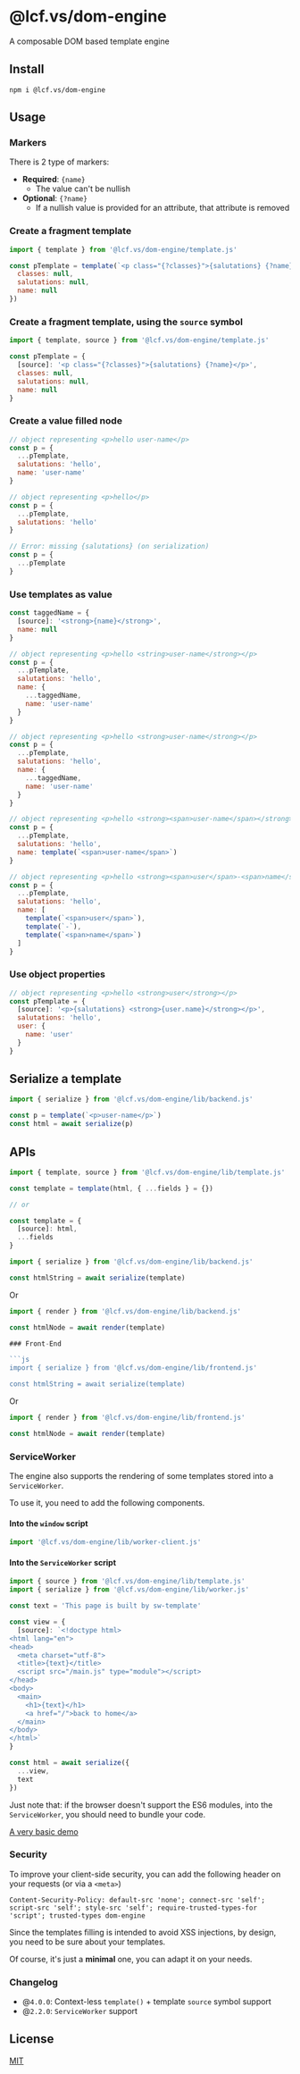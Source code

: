 # @lcf.vs/dom-engine

A composable DOM based template engine


## Install

`npm i @lcf.vs/dom-engine`


## Usage


### Markers

There is 2 type of markers:

* **Required**: `{name}`
  * The value can't be nullish
* **Optional**: `{?name}`
  * If a nullish value is provided for an attribute, that attribute is removed


### Create a fragment template

```js
import { template } from '@lcf.vs/dom-engine/template.js'

const pTemplate = template(`<p class="{?classes}">{salutations} {?name}</p>`, {
  classes: null,
  salutations: null,
  name: null
})
```


### Create a fragment template, using the `source` symbol

```js
import { template, source } from '@lcf.vs/dom-engine/template.js'

const pTemplate = {
  [source]: '<p class="{?classes}">{salutations} {?name}</p>',
  classes: null,
  salutations: null,
  name: null
}
```

### Create a value filled node

```js
// object representing <p>hello user-name</p>
const p = {
  ...pTemplate,
  salutations: 'hello',
  name: 'user-name'
}

// object representing <p>hello</p>
const p = {
  ...pTemplate,
  salutations: 'hello'
}

// Error: missing {salutations} (on serialization)
const p = {
  ...pTemplate
}
```

### Use templates as value

```js
const taggedName = {
  [source]: '<strong>{name}</strong>',
  name: null
}

// object representing <p>hello <string>user-name</strong></p>
const p = {
  ...pTemplate,
  salutations: 'hello',
  name: {
    ...taggedName,
    name: 'user-name'
  }
}

// object representing <p>hello <strong>user-name</strong></p>
const p = {
  ...pTemplate,
  salutations: 'hello',
  name: {
    ...taggedName,
    name: 'user-name'
  }
}
```

```js
// object representing <p>hello <strong><span>user-name</span></strong></p>
const p = {
  ...pTemplate,
  salutations: 'hello',
  name: template(`<span>user-name</span>`)
}
```

```js
// object representing <p>hello <strong><span>user</span>-<span>name</span></strong></p>
const p = {
  ...pTemplate,
  salutations: 'hello',
  name: [
    template(`<span>user</span>`),
    template(`-`),
    template(`<span>name</span>`)
  ]
}
```

### Use object properties
```js
// object representing <p>hello <strong>user</strong></p>
const pTemplate = {
  [source]: '<p>{salutations} <strong>{user.name}</strong></p>',
  salutations: 'hello',
  user: {
    name: 'user'
  }
}
```


## Serialize a template

```js
import { serialize } from '@lcf.vs/dom-engine/lib/backend.js'

const p = template(`<p>user-name</p>`)
const html = await serialize(p)
```

## APIs

```js
import { template, source } from '@lcf.vs/dom-engine/lib/template.js'

const template = template(html, { ...fields } = {})

// or 

const template = {
  [source]: html,
  ...fields
}
```

```js
import { serialize } from '@lcf.vs/dom-engine/lib/backend.js'

const htmlString = await serialize(template)
```
Or
```js
import { render } from '@lcf.vs/dom-engine/lib/backend.js'

const htmlNode = await render(template)

### Front-End

```js
import { serialize } from '@lcf.vs/dom-engine/lib/frontend.js'

const htmlString = await serialize(template)
```
Or
```js
import { render } from '@lcf.vs/dom-engine/lib/frontend.js'

const htmlNode = await render(template)
```

### ServiceWorker

The engine also supports the rendering of some templates stored into a `ServiceWorker`.

To use it, you need to add the following components.

#### Into the `window` script

```js
import '@lcf.vs/dom-engine/lib/worker-client.js'
```

#### Into the `ServiceWorker` script

```js
import { source } from '@lcf.vs/dom-engine/lib/template.js'
import { serialize } from '@lcf.vs/dom-engine/lib/worker.js'

const text = 'This page is built by sw-template'

const view = {
  [source]: `<!doctype html>
<html lang="en">
<head>
  <meta charset="utf-8">
  <title>{text}</title>
  <script src="/main.js" type="module"></script>
</head>
<body>
  <main>
    <h1>{text}</h1>
    <a href="/">back to home</a>
  </main>
</body>
</html>`
}

const html = await serialize({
  ...view,
  text
})
```

Just note that: if the browser doesn't support the ES6 modules, into the `ServiceWorker`, you should need to bundle your code.

[A very basic demo](https://glitch.com/edit/#!/dom-engine-sw?path=sw-routes.js%3A25%3A6)


### Security

To improve your client-side security, you can add the following header on your requests (or via a `<meta>`)

`Content-Security-Policy: default-src 'none'; connect-src 'self'; script-src 'self'; style-src 'self'; require-trusted-types-for 'script'; trusted-types dom-engine`

Since the templates filling is intended to avoid XSS injections, by design, you need to be sure about your templates.

Of course, it's just a **minimal** one, you can adapt it on your needs.


### Changelog

* @`4.0.0`: Context-less `template()` + template `source` symbol support
* @`2.2.0`: `ServiceWorker` support


## License

[MIT](./LICENSE)
